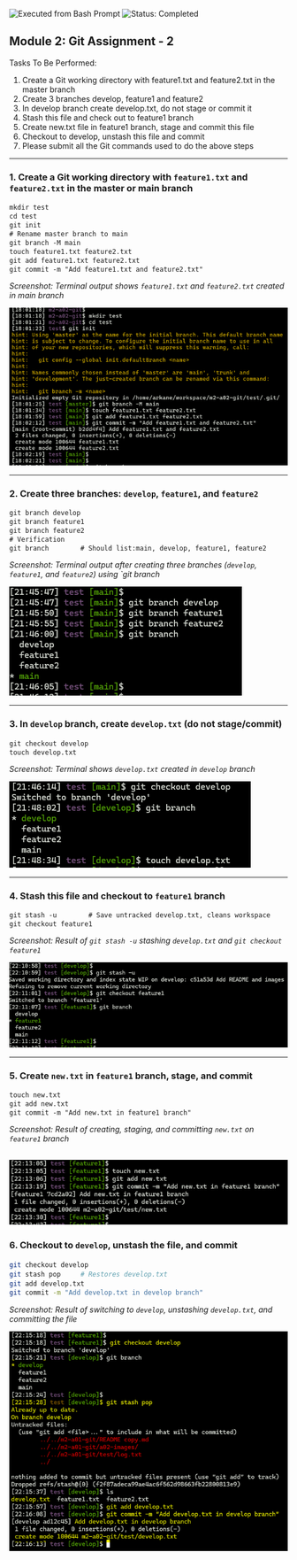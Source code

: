 ![Executed from Bash Prompt](https://img.shields.io/badge/Executed-Bash%20Prompt-green?logo=gnu-bash)
![Status: Completed](https://img.shields.io/badge/Status-Completed-brightgreen)

## Module 2: Git Assignment - 2

Tasks To Be Performed:
1. Create a Git working directory with feature1.txt and feature2.txt in the master branch
2. Create 3 branches develop, feature1 and feature2
3. In develop branch create develop.txt, do not stage or commit it
4. Stash this file and check out to feature1 branch
5. Create new.txt file in feature1 branch, stage and commit this file
6. Checkout to develop, unstash this file and commit
7. Please submit all the Git commands used to do the above steps


***

### 1. Create a Git working directory with `feature1.txt` and `feature2.txt` in the master or main branch
```
mkdir test
cd test
git init
# Rename master branch to main
git branch -M main
touch feature1.txt feature2.txt
git add feature1.txt feature2.txt
git commit -m "Add feature1.txt and feature2.txt"
```

*Screenshot: Terminal output shows `feature1.txt` and `feature2.txt` created in main branch*  

![``feature1.txt` and `feature2.txt` in the master branch`](images/01-two-files-in-master-branch-created.png)

---

### 2. Create three branches: `develop`, `feature1`, and `feature2`
```
git branch develop
git branch feature1
git branch feature2
# Verification
git branch        # Should list:main, develop, feature1, feature2
```

*Screenshot: Terminal output after creating three branches (`develop`, `feature1`, and `feature2`) using `git branch*  

![`Create three branches: `develop`, `feature1`, and `feature2``](images/02-3-branches-created.png)



---

### 3. In `develop` branch, create `develop.txt` (do not stage/commit)
```
git checkout develop
touch develop.txt
```
*Screenshot: Terminal shows `develop.txt` created in `develop` branch*  

![`Terminal shows `develop.txt` created in `develop` branch`](images/03-develop-branch-with-file.png)

---

### 4. Stash this file and checkout to `feature1` branch
```
git stash -u        # Save untracked develop.txt, cleans workspace 
git checkout feature1
```

*Screenshot: Result of `git stash -u` stashing `develop.txt` and `git checkout feature1`*


![`Stash this file and checkout to `feature1` branch`](images/04-stashed.png)

---

### 5. Create `new.txt` in `feature1` branch, stage, and commit
```
touch new.txt
git add new.txt
git commit -m "Add new.txt in feature1 branch"
```

*Screenshot: Result of creating, staging, and committing `new.txt` on `feature1` branch*

![`Create `new.txt` in `feature1` branch, stage, and commit`](images/05-file-added-to-feature1-branch-stagged-comitted.png)
---

### 6. Checkout to `develop`, unstash the file, and commit
```bash
git checkout develop
git stash pop     # Restores develop.txt
git add develop.txt
git commit -m "Add develop.txt in develop branch"
```

*Screenshot: Result of switching to `develop`, unstashing `develop.txt`, and committing the file*

![`Checkout to `develop`, unstash the file, and commit`](images/06-unstashed-file-added.png)
